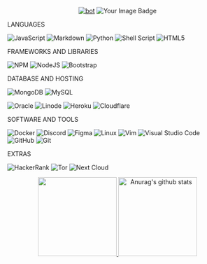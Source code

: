 <p align="center">
 <a href="https://discordapp.com/users/780882185896591360">
    <img alt="bot" src="[https://cdn.discordapp.com/attachments/718452489342550037/1051838923120320512/Screenshot_from_2022-12-12_13-31-37.png](https://media.discordapp.net/attachments/878668977990144060/1053727117885575280/c297fa0ca3103810c1fed9dde545bc79.webp?ex=6706beda&is=67056d5a&hm=972a5e6127ed4671721a6beefc171678bb51205253592f69cb17ac608f8241f9&=&format=webp&width=548&height=548)"></a>
	 <!--<img src="https://tryhackme-badges.s3.amazonaws.com/ld.png" alt="TryHackMe">-->
	 <img src="https://tryhackme-badges.s3.amazonaws.com/4ld0.png" alt="Your Image Badge" >
</p>
<p>
LANGUAGES

 ![JavaScript](https://img.shields.io/badge/javascript-%23323330.svg?style=for-the-badge&logo=javascript&logoColor=%23F7DF1E)
 ![Markdown](https://img.shields.io/badge/markdown-%23000000.svg?style=for-the-badge&logo=markdown&logoColor=white)
 ![Python](https://img.shields.io/badge/python-3670A0?style=for-the-badge&logo=python&logoColor=ffdd54)
 ![Shell Script](https://img.shields.io/badge/shell_script-%23121011.svg?style=for-the-badge&logo=gnu-bash&logoColor=white)
 ![HTML5](https://img.shields.io/badge/html5-%23E34F26.svg?style=for-the-badge&logo=html5&logoColor=white)
</p>



<p>
FRAMEWORKS AND LIBRARIES
	
![NPM](https://img.shields.io/badge/NPM-%23000000.svg?style=for-the-badge&logo=npm&logoColor=white)
![NodeJS](https://img.shields.io/badge/node.js-6DA55F?style=for-the-badge&logo=node.js&logoColor=white)
![Bootstrap](https://img.shields.io/badge/bootstrap-%23563D7C.svg?style=for-the-badge&logo=bootstrap&logoColor=white)
</p>

<p>
DATABASE AND HOSTING

![MongoDB](https://img.shields.io/badge/MongoDB-%234ea94b.svg?style=for-the-badge&logo=mongodb&logoColor=white)
![MySQL](https://img.shields.io/badge/mysql-%2300f.svg?style=for-the-badge&logo=mysql&logoColor=white)

![Oracle](https://img.shields.io/badge/Oracle-F80000?style=for-the-badge&logo=oracle&logoColor=white)
![Linode](https://img.shields.io/badge/linode-00A95C?style=for-the-badge&logo=linode&logoColor=white)
![Heroku](https://img.shields.io/badge/heroku-%23430098.svg?style=for-the-badge&logo=heroku&logoColor=white)
![Cloudflare](https://img.shields.io/badge/Cloudflare-F38020?style=for-the-badge&logo=Cloudflare&logoColor=white)

</p>
<p>
SOFTWARE AND TOOLS
	
![Docker](https://img.shields.io/badge/docker-%230db7ed.svg?style=for-the-badge&logo=docker&logoColor=white)
![Discord](https://img.shields.io/badge/%3CServer%3E-%237289DA.svg?style=for-the-badge&logo=discord&logoColor=white)
![Figma](https://img.shields.io/badge/figma-%23F24E1E.svg?style=for-the-badge&logo=figma&logoColor=white)
![Linux](https://img.shields.io/badge/Linux-FCC624?style=for-the-badge&logo=linux&logoColor=black)
![Vim](https://img.shields.io/badge/VIM-%2311AB00.svg?style=for-the-badge&logo=vim&logoColor=white)
![Visual Studio Code](https://img.shields.io/badge/Visual%20Studio%20Code-0078d7.svg?style=for-the-badge&logo=visual-studio-code&logoColor=white)
![GitHub](https://img.shields.io/badge/github-%23121011.svg?style=for-the-badge&logo=github&logoColor=white)
![Git](https://img.shields.io/badge/git-%23F05033.svg?style=for-the-badge&logo=git&logoColor=white)
</p>

<p>
EXTRAS

![HackerRank](https://img.shields.io/badge/-Hackerrank-2EC866?style=for-the-badge&logo=HackerRank&logoColor=white)
![Tor](https://img.shields.io/badge/Tor-7D4698?style=for-the-badge&logo=Tor-Browser&logoColor=white)
![Next Cloud](https://img.shields.io/badge/Next%20Cloud-0B94DE?style=for-the-badge&logo=nextcloud&logoColor=white)

</p>

<p align="center">
<a href="https://github.com/miatoszs">
    <img height="180em" src="https://github-readme-stats-eight-theta.vercel.app/api/top-langs/?username=miatoszs&theme=onedark&layout=compact"/>
<a href="https://github.com/miatoszs">
	<img height="180em"  src="https://github-readme-stats.vercel.app/api?username=miatoszs&show_icons=true&include_all_commits=true&theme=onedark&layout=compact" alt="Anurag's github stats" /></a>
    
</a>
</p>
</a>
</p>
